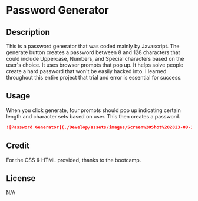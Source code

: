 # Password Generator 

## Description

This is a password generator that was coded mainly by Javascript. The generate button creates a password between 8 and 128 characters that could include Uppercase, Numbers, and Special characters based on the user's choice. It uses browser prompts that pop up. It helps solve people create a
hard password that won't be easily hacked into. I learned throughout this entire project that trial and error is essential for success.

## Usage

When you click generate, four prompts should pop up indicating certain length and character sets based on user. This then creates a password.

```md
![Password Generator](./Develop/assets/images/Screen%20Shot%202023-09-11%20at%205.36.49%20PM.png)
```

## Credit

For the CSS & HTML provided, thanks to the bootcamp.

## License

N/A
